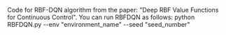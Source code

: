 Code for RBF-DQN algorithm from the paper: "Deep RBF Value Functions for Continuous Control".
You can run RBFDQN as follows:
python RBFDQN.py --env "environment_name"  --seed "seed_number"

